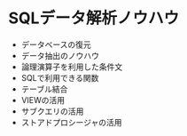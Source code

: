 # SQLデータ解析ノウハウ

- データベースの復元
- データ抽出のノウハウ
- 論理演算子を利用した条件文
- SQLで利用できる関数
- テーブル結合
- VIEWの活用
- サブクエリの活用
- ストアドプロシージャの活用

<!-- 
- [データベースの復元](SQL_data_analysis_know-how/database_restore.md)
- [データ抽出のノウハウ](SQL_data_analysis_know-how/data_extraction_know-how.md)
- [論理演算子を利用した条件文](SQL_data_analysis_know-how/conditional_statement_using_logical_operators.md)
- [SQLで利用できる関数](SQL_data_analysis_know-how/functions_available_in_sql.md)
- [テーブル結合](SQL_data_analysis_know-how/table_join.md)
- [VIEWの活用](SQL_data_analysis_know-how/utilization_of_view.md)
- [サブクエリの活用](SQL_data_analysis_know-how/utilization_of_subqueries.md)
- [ストアドプロシージャの活用](SQL_data_analysis_know-how/utilization_of_stored_procedures.md)
 -->